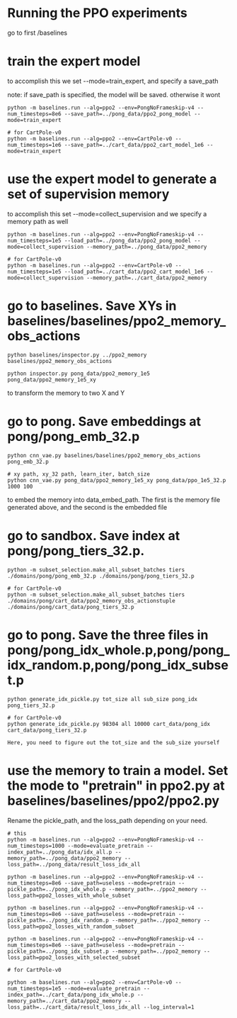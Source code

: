 # Running the PPO experiments
    
go to first /baselines
    
# train the expert model

to accomplish this we set --mode=train\_expert, and specify a save\_path

note: if save\_path is specified, the model will be saved. otherwise it wont

    python -m baselines.run --alg=ppo2 --env=PongNoFrameskip-v4 --num_timesteps=8e6 --save_path=../pong_data/ppo2_pong_model --mode=train_expert
    
    # for CartPole-v0
    python -m baselines.run --alg=ppo2 --env=CartPole-v0 --num_timesteps=1e6 --save_path=../cart_data/ppo2_cart_model_1e6 --mode=train_expert
    
# use the expert model to generate a set of supervision memory

to accomplish this set --mode=collect\_supervision
and we specify a memory path as well

    python -m baselines.run --alg=ppo2 --env=PongNoFrameskip-v4 --num_timesteps=1e5 --load_path=../pong_data/ppo2_pong_model --mode=collect_supervision --memory_path=../pong_data/ppo2_memory
    
    # for CartPole-v0
    python -m baselines.run --alg=ppo2 --env=CartPole-v0 --num_timesteps=1e5 --load_path=../cart_data/ppo2_cart_model_1e6 --mode=collect_supervision --memory_path=../cart_data/ppo2_memory
    

# go to baselines. Save XYs in baselines/baselines/ppo2_memory_obs_actions

    python baselines/inspector.py ../ppo2_memory baselines/ppo2_memory_obs_actions
    
    python inspector.py pong_data/ppo2_memory_1e5 pong_data/ppo2_memory_1e5_xy
    
to transform the memory to two X and Y
    
    
# go to pong. Save embeddings at pong/pong_emb_32.p

    python cnn_vae.py baselines/baselines/ppo2_memory_obs_actions pong_emb_32.p
   
    # xy path, xy_32 path, learn_iter, batch_size
    python cnn_vae.py pong_data/ppo2_memory_1e5_xy pong_data/ppo_1e5_32.p 1000 100
    
to embed the memory into data_embed_path. The first is the memory file generated above, and the second is the embedded file

# go to sandbox. Save index at pong/pong_tiers_32.p.
    
    python -m subset_selection.make_all_subset_batches tiers ./domains/pong/pong_emb_32.p ./domains/pong/pong_tiers_32.p

    # for CartPole-v0
    python -m subset_selection.make_all_subset_batches tiers ./domains/pong/cart_data/ppo2_memory_obs_actionstuple ./domains/pong/cart_data/pong_tiers_32.p
# go to pong. Save the three files in pong/pong_idx_whole.p,pong/pong_idx_random.p,pong/pong_idx_subset.p
    
    python generate_idx_pickle.py tot_size all sub_size pong_idx pong_tiers_32.p
    
    # for CartPole-v0
    python generate_idx_pickle.py 98304 all 10000 cart_data/pong_idx cart_data/pong_tiers_32.p
    
    Here, you need to figure out the tot_size and the sub_size yourself
    
    
# use the memory to train a model. Set the mode to "pretrain" in ppo2.py at baselines/baselines/ppo2/ppo2.py
Rename the pickle_path, and the loss_path depending on your need.

    # this
    python -m baselines.run --alg=ppo2 --env=PongNoFrameskip-v4 --num_timesteps=1000 --mode=evaluate_pretrain --index_path=../pong_data/idx_all.p --memory_path=../pong_data/ppo2_memory --loss_path=../pong_data/result_loss_idx_all

    python -m baselines.run --alg=ppo2 --env=PongNoFrameskip-v4 --num_timesteps=8e6 --save_path=useless --mode=pretrain --pickle_path=../pong_idx_whole.p --memory_path=../ppo2_memory --loss_path=ppo2_losses_with_whole_subset
    
    python -m baselines.run --alg=ppo2 --env=PongNoFrameskip-v4 --num_timesteps=8e6 --save_path=useless --mode=pretrain --pickle_path=../pong_idx_random.p --memory_path=../ppo2_memory --loss_path=ppo2_losses_with_random_subset
    
    python -m baselines.run --alg=ppo2 --env=PongNoFrameskip-v4 --num_timesteps=8e6 --save_path=useless --mode=pretrain --pickle_path=../pong_idx_subset.p --memory_path=../ppo2_memory --loss_path=ppo2_losses_with_selected_subset
    
    # for CartPole-v0
    
    python -m baselines.run --alg=ppo2 --env=CartPole-v0 --num_timesteps=1e5 --mode=evaluate_pretrain --index_path=../cart_data/pong_idx_whole.p --memory_path=../cart_data/ppo2_memory --loss_path=../cart_data/result_loss_idx_all --log_interval=1
    
    
    
    
    
    
